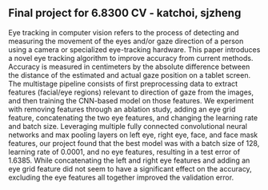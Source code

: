 ## Final project for 6.8300 CV - katchoi, sjzheng
Eye tracking in computer vision refers to the process of detecting and measuring the movement of the eyes and/or gaze direction of a person using a camera or specialized eye-tracking hardware. This paper introduces a novel eye tracking algorithm to improve accuracy from current methods. Accuracy is measured in centimeters by the absolute difference between the distance of the estimated and actual gaze position on a tablet screen. The multistage pipeline consists of first preprocessing data to extract features (facial/eye regions) relevant to direction of gaze from the images, and then training the CNN-based model on those features. We experiment with removing features through an ablation study, adding an eye grid feature, concatenating the two eye features, and changing the learning rate and batch size. 
Leveraging multiple fully connected convolutional neural networks and max pooling layers on left eye, right eye, face, and face mask features, our project found that the best model was with a batch size of 128, learning rate of 0.0001, and no eye features, resulting in a test error of 1.6385. While concatenating the left and right eye features and adding an eye grid feature did not seem to have a significant effect on the accuracy, excluding the eye features all together improved the validation error.
